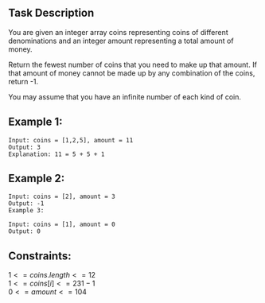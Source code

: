 ## Task Description

You are given an integer array coins representing coins of different denominations and an integer amount representing a total amount of money.

Return the fewest number of coins that you need to make up that amount. If that amount of money cannot be made up by any combination of the coins, return -1.

You may assume that you have an infinite number of each kind of coin.

## Example 1:
```
Input: coins = [1,2,5], amount = 11
Output: 3
Explanation: 11 = 5 + 5 + 1
```
## Example 2:
```
Input: coins = [2], amount = 3
Output: -1
Example 3:
```
```
Input: coins = [1], amount = 0
Output: 0
```

## Constraints:

$1 <= coins.length <= 12$  
$1 <= coins[i] <= 231 - 1$  
$0 <= amount <= 104$  